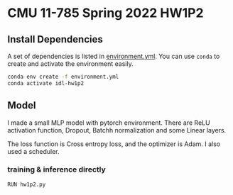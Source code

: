# CMU 11-785 Spring 2022 HW1P2

## Install Dependencies

A set of dependencies is listed in [environment.yml](environment.yml). You can use `conda` to create and activate the environment easily.

```bash
conda env create -f environment.yml
conda activate idl-hw1p2
```


## Model
I made a small MLP model with pytorch environment. There are ReLU activation function, Dropout, Batchh normalization and some Linear layers.

The loss function is Cross entropy loss, and the optimizer is Adam. I also used a scheduler. 

### training & inference directly
```
RUN hw1p2.py
```